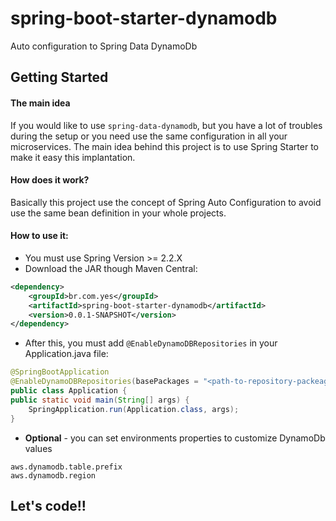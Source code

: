 # spring-boot-starter-dynamodb
Auto configuration to Spring Data DynamoDb

## Getting Started
#### The main idea
If you would like to use `spring-data-dynamodb`, but you have a lot of troubles during 
the setup or you need use the same configuration in all your microservices.
The main idea behind this project is to use Spring Starter to make it easy this implantation.

#### How does it work?
Basically this project use the concept of Spring Auto Configuration to avoid use the same 
bean definition in your whole projects.  

#### How to use it:
* You must use Spring Version >= 2.2.X 
* Download the JAR though Maven Central:

```xml
<dependency>
    <groupId>br.com.yes</groupId>
    <artifactId>spring-boot-starter-dynamodb</artifactId>
    <version>0.0.1-SNAPSHOT</version>
</dependency>
```

* After this, you must add `@EnableDynamoDBRepositories` in your Application.java file:
```java        
@SpringBootApplication
@EnableDynamoDBRepositories(basePackages = "<path-to-repository-packeages>")
public class Application {
public static void main(String[] args) {
    SpringApplication.run(Application.class, args);
}
```

* **Optional** - you can set environments properties to customize DynamoDb values

```properties
aws.dynamodb.table.prefix 
aws.dynamodb.region 
```

## Let's code!!
